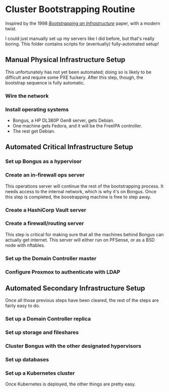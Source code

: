 # Cluster Bootstrapping Routine

Inspired by the 1998 [_Bootstrapping an Infrastructure_](http://www.infrastructures.org/papers/bootstrap/bootstrap.html) paper, with a modern twist.

I could just manually set up my servers like I did before, but that's really boring. This folder contains scripts for (eventually) fully-automated setup!

## Manual Physical Infrastructure Setup

This unfortunately has not yet been automated; doing so is likely to be difficult and require some PXE fuckery. After this step, though, the bootstrap sequence is fully automatic.

### Wire the network

### Install operating systems 

- Bongus, a HP DL380P Gen8 server, gets Debian.
- One machine gets Fedora, and it will be the FreeIPA controller.
- The rest get Debian.

## Automated Critical Infrastructure Setup

### Set up Bongus as a hypervisor

### Create an in-firewall ops server

This operations server will continue the rest of the bootstrapping process. It needs access to the internal network, which is why it's on Bongus. Once this step is completed, the boostrapping machine is free to step away.

### Create a HashiCorp Vault server

### Create a firewall/routing server 

This step is critical for making sure that all the machines behind Bongus can actually get internet. This server will either run on PFSense, or as a BSD node with nftables.

### Set up the Domain Controller master

### Configure Proxmox to authenticate with LDAP

## Automated Secondary Infrastructure Setup

Once all those previous steps have been cleared, the rest of the steps are fairly easy to do.

### Set up a Domain Controller replica

### Set up storage and fileshares

### Cluster Bongus with the other designated hypervisors

### Set up databases

### Set up a Kubernetes cluster

Once Kubernetes is deployed, the other things are pretty easy.